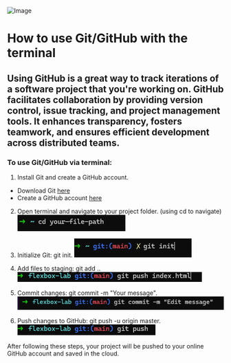 ![Image](https://images.unsplash.com/photo-1563206767-5b18f218e8de?q=80&w=2069&auto=format&fit=crop&ixlib=rb-4.0.3&ixid=M3wxMjA3fDB8MHxwaG90by1wYWdlfHx8fGVufDB8fHx8fA%3D%3D)
# How to use Git/GitHub with the terminal 

## Using GitHub is a great way to track iterations of a software project that you're working on. GitHub facilitates collaboration by providing version control, issue tracking, and project management tools. It enhances transparency, fosters teamwork, and ensures efficient development across distributed teams.

### To use Git/GitHub via terminal:

1. Install Git and create a GitHub account.
* Download Git [here](https://git-scm.com/downloads)
* Create a GitHub account [here](https://github.com/home?ef_id=_k_Cj0KCQjw3ZayBhDRARIsAPWzx8pdtqqQymWTnR5KaHwS3dKveWr1LwBvqh4Hp4YJjOuj-KKCYg0lg74aAvb2EALw_wcB_k_&OCID=AIDcmmcwpj1e5v_SEM__k_Cj0KCQjw3ZayBhDRARIsAPWzx8pdtqqQymWTnR5KaHwS3dKveWr1LwBvqh4Hp4YJjOuj-KKCYg0lg74aAvb2EALw_wcB_k_&gad_source=1&gclid=Cj0KCQjw3ZayBhDRARIsAPWzx8pdtqqQymWTnR5KaHwS3dKveWr1LwBvqh4Hp4YJjOuj-KKCYg0lg74aAvb2EALw_wcB)
2. Open terminal and navigate to your project folder. (using cd to navigate)
![alt text](image-1.png)

3. Initialize Git: git init.
![alt text](image-2.png)
4. Add files to staging: git add ..
![alt text](image-3.png)
5.  Commit changes: git commit -m "Your message".
![alt text](image-4.png)
7.  Push changes to GitHub: git push -u origin master.
![alt text](image-5.png)

 After following these steps, your project will be pushed to your online GitHub account and saved in the cloud.


